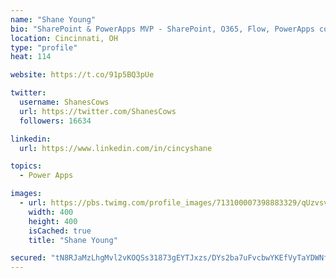 ```yaml
---
name: "Shane Young"
bio: "SharePoint & PowerApps MVP - SharePoint, O365, Flow, PowerApps consulting? @PowerApps911 | Pure Snark? You found it."
location: Cincinnati, OH
type: "profile"
heat: 114

website: https://t.co/91p5BQ3pUe

twitter:
  username: ShanesCows
  url: https://twitter.com/ShanesCows
  followers: 16634

linkedin:
  url: https://www.linkedin.com/in/cincyshane

topics:
  - Power Apps

images:
  - url: https://pbs.twimg.com/profile_images/713100007398883329/qUzvsvQ3_400x400.jpg
    width: 400
    height: 400
    isCached: true
    title: "Shane Young"

secured: "tN8RJaMzLhgMvl2vKOQSs31873gEYTJxzs/DYs2ba7uFvcbwYKEfVyTaYDWNfcYkYj9pnI+93iWscXusa1jbHmiJ48LHNQeudd/uYAMyFeUEYP/aRUe9zICMmXcRcXA95uFuV8zYiY642/onqnXzGhHT8qnRRGDWP7Takzg1zkE/HS2CiinAP7KvXLH7VBZtudxkZdBLjIrEtBEJkDzq1HVQOAT86Glqu7KPztIgQUUe/Wg9D/JYXUW8sOzhcFsoyHkVkDSmflshnWugpfHOxkuy31NayPrcNO3bEosdJi1c6hRi7O8LYzugX2LJC7WmTUVttJ1jRDWdCztHA8kfNx+Ai2v9rGFQH4bN2z8TESiNIbQHvy6DDvuWTXLiT31nOoNVHYcWoHUNaF5Vl/CEee4nIq0CCypA9HmAe2uNhAw=;28vgPcyjjZ37ZhWGyJQsxA=="
---
```


